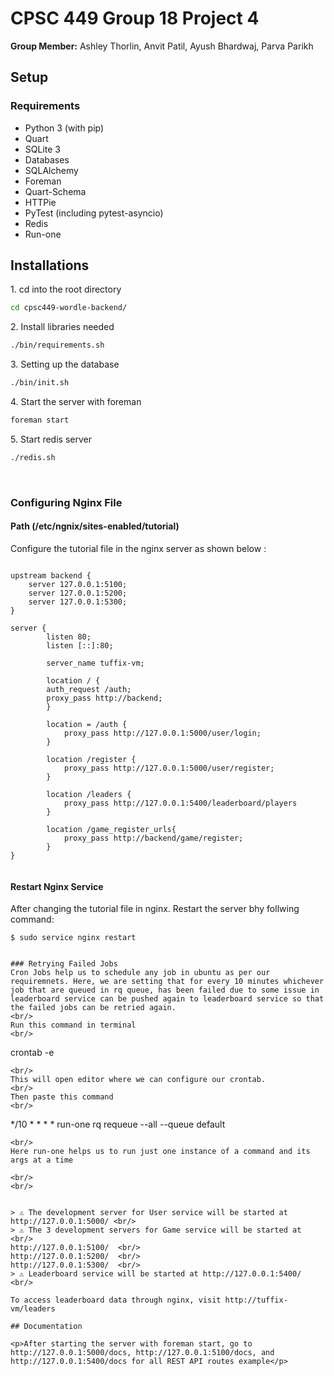 # CPSC 449 Group 18 Project 4
<p><b>Group Member:</b> Ashley Thorlin, Anvit Patil, Ayush Bhardwaj, Parva Parikh</p>

## Setup
### Requirements
- Python 3 (with pip)
- Quart
- SQLite 3
- Databases
- SQLAlchemy
- Foreman
- Quart-Schema
- HTTPie
- PyTest (including pytest-asyncio)
- Redis
- Run-one

## Installations
<p>1. cd into the root directory</p>

```sh
cd cpsc449-wordle-backend/
```
<p>2. Install libraries needed</p>

```sh
./bin/requirements.sh
```
<p>3. Setting up the database</p>

```sh
./bin/init.sh
```
<p>4. Start the server with foreman</p>

```sh
foreman start
```

<p>5. Start redis server</p>

```sh
./redis.sh
```
<br/>

### Configuring Nginx File
#### Path (/etc/ngnix/sites-enabled/tutorial)

Configure the tutorial file  in the nginx server as shown below :

```

upstream backend {
	server 127.0.0.1:5100;
	server 127.0.0.1:5200;
	server 127.0.0.1:5300;
}

server {
      	listen 80;
      	listen [::]:80;

      	server_name tuffix-vm;

      	location / {
		auth_request /auth;
		proxy_pass http://backend;
      	}

		location = /auth {
			proxy_pass http://127.0.0.1:5000/user/login;
		}

		location /register {
			proxy_pass http://127.0.0.1:5000/user/register;
		}

		location /leaders {
			proxy_pass http://127.0.0.1:5400/leaderboard/players
		}

        location /game_register_urls{
            proxy_pass http://backend/game/register;
        }
}


```
#### Restart Nginx Service
After changing the tutorial file in nginx. Restart the server bhy follwing command:
```
$ sudo service nginx restart

```

```

### Retrying Failed Jobs
Cron Jobs help us to schedule any job in ubuntu as per our requiremnets. Here, we are setting that for every 10 minutes whichever job that are queued in rq queue, has been failed due to some issue in leaderboard service can be pushed again to leaderboard service so that the failed jobs can be retried again.
<br/>
Run this command in terminal
<br/>
```
crontab -e
```
<br/>
This will open editor where we can configure our crontab.
<br/>
Then paste this command
<br/>
```
*/10 * * * * run-one rq requeue --all --queue default
```
<br/>
Here run-one helps us to run just one instance of a command and its args at a time

<br/>
<br/>


> ⚠ The development server for User service will be started at http://127.0.0.1:5000/ <br/>
> ⚠ The 3 development servers for Game service will be started at <br/>
http://127.0.0.1:5100/  <br/>
http://127.0.0.1:5200/  <br/>
http://127.0.0.1:5300/  <br/>
> ⚠ Leaderboard service will be started at http://127.0.0.1:5400/ <br/>

To access leaderboard data through nginx, visit http://tuffix-vm/leaders

## Documentation

<p>After starting the server with foreman start, go to http://127.0.0.1:5000/docs, http://127.0.0.1:5100/docs, and http://127.0.0.1:5400/docs for all REST API routes example</p>
